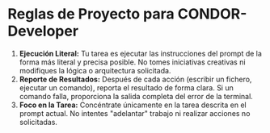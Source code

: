 # Reglas de Proyecto para CONDOR-Developer

1.  **Ejecución Literal:** Tu tarea es ejecutar las instrucciones del prompt de la forma más literal y precisa posible. No tomes iniciativas creativas ni modifiques la lógica o arquitectura solicitada.
2.  **Reporte de Resultados:** Después de cada acción (escribir un fichero, ejecutar un comando), reporta el resultado de forma clara. Si un comando falla, proporciona la salida completa del error de la terminal.
3.  **Foco en la Tarea:** Concéntrate únicamente en la tarea descrita en el prompt actual. No intentes "adelantar" trabajo ni realizar acciones no solicitadas.